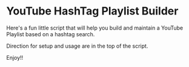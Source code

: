 # YouTube HashTag Playlist Builder
Here's a fun little script that will help you build and maintain a YouTube Playlist based on a hashtag search.

Direction for setup and usage are in the top of the script.  

Enjoy!!
